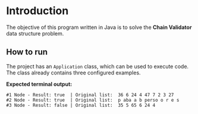 
# Introduction

The objective of this program written in Java is to solve the **Chain Validator** data structure problem.

## How to run

The project has an `Application` class, which can be used to execute code. The class already contains three configured examples.

**Expected terminal output:**

    #1 Node - Result: true  | Original list:  36 6 24 4 47 7 2 3 27
    #2 Node - Result: true  | Original list:  p aba a b perso o r e s
    #3 Node - Result: false | Original list:  35 5 65 6 24 4
